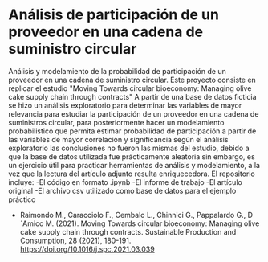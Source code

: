 # Análisis de participación de un proveedor en una cadena de suministro circular
Análisis y modelamiento de la probabilidad de participación de un proveedor en una cadena de suministro circular.
Este proyecto consiste en replicar el estudio "Moving Towards circular bioeconomy: Managing olive cake supply chain through contracts"
A partir de una base de datos ficticia se hizo un análisis exploratorio para determinar las variables de mayor relevancia
para estudiar la participación de un proveedor en una cadena de suministros circular, para posteriormente
hacer un modelamiento probabilistico que permita estimar probabilidad de participación a partir 
de las variables de mayor correlación y significancia según el análisis exploratorio
las conclusiones no fueron las mismas del estudio, debido a que la base de datos utilizada fue prácticamente aleatoria
sin embargo, es un ejercicio útil para practicar herramientas de análisis y modelamiento, a la vez que la lectura del artículo adjunto
resulta enriquecedora.
El repositorio incluye:
-El código en formato .ipynb
-El informe de trabajo
-El artículo original
-El archivo csv utilizado como base de datos para el ejemplo práctico

-	Raimondo M., Caracciolo F., Cembalo L., Chinnici G., Pappalardo G., D´Amico M. (2021). Moving Towards circular bioeconomy: Managing olive cake supply chain through contracts. Sustainable Production and Consumption, 28 (2021), 180-191. https://doi.org/10.1016/j.spc.2021.03.039
